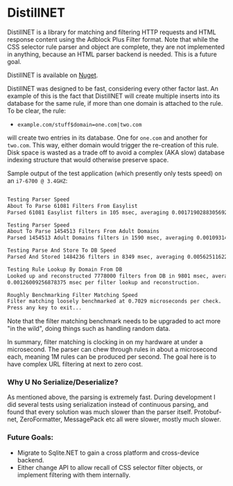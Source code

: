 # DistillNET
DistillNET is a library for matching and filtering HTTP requests and HTML response content using the Adblock Plus Filter format. Note that while the CSS selector rule parser and object are complete, they are not implemented in anything, because an HTML parser backend is needed. This is a future goal.

DistillNET is available on [Nuget](https://www.nuget.org/packages/DistillNET/).


DistillNET was designed to be fast, considering every other factor last. An example of this is the fact that DistillNET will create multiple inserts into its database for the same rule, if more than one domain is attached to the rule. To be clear, the rule:

 - `example.com/stuff$domain=one.com|two.com` 

will create two entries in its database. One for `one.com` and another for `two.com`. This way, either domain would trigger the re-creation of this rule. Disk space is wasted as a trade off to avoid a complex (AKA slow) database indexing structure that would otherwise preserve space.

Sample output of the test application (which presently only tests speed) on an `i7-6700 @ 3.4GHZ`:  

```bash

Testing Parser Speed
About To Parse 61081 Filters From Easylist
Parsed 61081 Easylist filters in 105 msec, averaging 0.00171902883056924 msec per filter.

Testing Parser Speed
About To Parse 1454513 Filters From Adult Domains
Parsed 1454513 Adult Domains filters in 1590 msec, averaging 0.00109314939089578 msec per filter.

Testing Parse And Store To DB Speed
Parsed And Stored 1484236 filters in 8349 msec, averaging 0.00562511622140953 msec per filter.

Testing Rule Lookup By Domain From DB
Looked up and reconstructed 7778000 filters from DB in 9801 msec, averaging 9.801 msec per lookup and 
0.00126009256878375 msec per filter lookup and reconstruction.

Roughly Benchmarking Filter Matching Speed
Filter matching loosely benchmarked at 0.7029 microseconds per check.
Press any key to exit...

```

Note that the filter matching benchmark needs to be upgraded to act more "in the wild", doing things such as handling random data. 

In summary, filter matching is clocking in on my hardware at under a microsecond. The parser can chew through rules in about a microsecond each, meaning 1M rules can be produced per second. The goal here is to have complex URL filtering at next to zero cost.

### Why U No Serialize/Deserialize?
As mentioned above, the parsing is extremely fast. During development I did several tests using serialization instead of continuous parsing, and found that every solution was much slower than the parser itself. Protobuf-net, ZeroFormatter, MessagePack etc all were slower, mostly much slower.

### Future Goals:
 - Migrate to Sqlite.NET to gain a cross platform and cross-device backend.  
 - Either change API to allow recall of CSS selector filter objects, or implement filtering with them internally.

